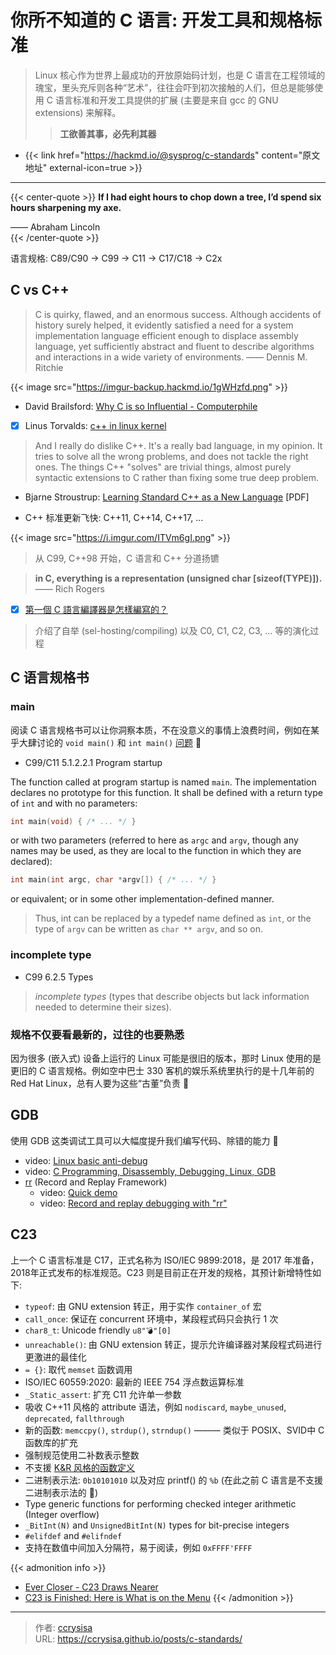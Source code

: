 # 你所不知道的 C 语言: 开发工具和规格标准


> Linux 核心作为世界上最成功的开放原始码计划，也是 C 语言在工程领域的瑰宝，里头充斥则各种“艺术”，往往会吓到初次接触的人们，但总是能够使用 C 语言标准和开发工具提供的扩展 (主要是来自 gcc 的 GNU extensions) 来解释。
> > **工欲善其事，必先利其器**

<!--more-->

- {{< link href="https://hackmd.io/@sysprog/c-standards" content="原文地址" external-icon=true >}}

---

{{< center-quote >}}
**If I had eight hours to chop down a tree, I’d spend six hours sharpening my axe.**

—— Abraham Lincoln   
{{< /center-quote >}}

语言规格: C89/C90 -> C99 -> C11 -> C17/C18 -> C2x

## C vs C++

> C is quirky, flawed, and an enormous success. Although accidents of history surely helped, it evidently satisfied a need for a system implementation language efficient enough to displace assembly language, yet sufficiently abstract and fluent to describe algorithms and interactions in a wide variety of environments. —— Dennis M. Ritchie

{{< image src="https://imgur-backup.hackmd.io/1gWHzfd.png" >}}

- David Brailsford: [Why C is so Influential - Computerphile](https://www.youtube.com/watch?v=ci1PJexnfNE)

- [x] Linus Torvalds: [c++ in linux kernel](https://www.realworldtech.com/forum/?threadid=104196&curpostid=104208)
> And I really do dislike C++. It's a really bad language, in
> my opinion. It tries to solve all the wrong problems, and
> does not tackle the right ones. The things C++ "solves"
> are trivial things, almost purely syntactic extensions to
> C rather than fixing some true deep problem.

- Bjarne Stroustrup: [Learning Standard C++ as a New Language](http://www.stroustrup.com/new_learning.pdf) [PDF]

- C++ 标准更新飞快: C++11, C++14, C++17, ...

{{< image src="https://i.imgur.com/ITVm6gI.png" >}}

> 从 C99, C++98 开始，C 语言和 C++ 分道扬镳

> **in C, everything is a representation (unsigned char [sizeof(TYPE)]).** —— Rich Rogers

- [x] [第一個 C 語言編譯器是怎樣編寫的？](https://kknews.cc/zh-tw/tech/bx2r3j.html)
> 介绍了自举 (sel-hosting/compiling) 以及 C0, C1, C2, C3, ... 等的演化过程

## C 语言规格书

### main

阅读 C 语言规格书可以让你洞察本质，不在没意义的事情上浪费时间，例如在某乎大肆讨论的 `void main()` 和 `int main()` [问题](https://www.zhihu.com/question/60047465) :rofl:

- C99/C11 5.1.2.2.1 Program startup

The function called at program startup is named `main`. The implementation declares no
prototype for this function. It shall be defined with a return type of `int` and with no
parameters:

```c
int main(void) { /* ... */ }
```

or with two parameters (referred to here as `argc` and `argv`, though any names may be
used, as they are local to the function in which they are declared):

```c
int main(int argc, char *argv[]) { /* ... */ }
```

or equivalent; or in some other implementation-defined manner.

> Thus, int can be replaced by a typedef name defined as `int`, or the type of `argv` can be written as `char ** argv`, and so on.

### incomplete type

- C99 6.2.5 Types
> *incomplete types* (types that describe objects but lack information needed to determine their sizes).

### 规格不仅要看最新的，过往的也要熟悉

因为很多 (嵌入式) 设备上运行的 Linux 可能是很旧的版本，那时 Linux 使用的是更旧的 C 语言规格。例如空中巴士 330 客机的娱乐系统里执行的是十几年前的 Red Hat Linux，总有人要为这些“古董”负责 :rofl:

## GDB

使用 GDB 这类调试工具可以大幅度提升我们编写代码、除错的能力 :dog:

- video: [Linux basic anti-debug](https://www.youtube.com/watch?v=UTVp4jpJoyc)
- video: [C Programming, Disassembly, Debugging, Linux, GDB](https://www.youtube.com/watch?v=twxEVeDceGw)
- [rr](http://rr-project.org/) (Record and Replay Framework)
  - video: [Quick demo](https://www.youtube.com/watch?v=hYsLBcTX00I)
  - video: [Record and replay debugging with "rr"](https://www.youtube.com/watch?v=ytNlefY8PIE)

## C23

上一个 C 语言标准是 C17，正式名称为 ISO/IEC 9899:2018，是 2017 年准备，2018年正式发布的标准规范。C23 则是目前正在开发的规格，其预计新增特性如下:

- `typeof`: 由 GNU extension 转正，用于实作 `container_of` 宏
- `call_once`: 保证在 concurrent 环境中，某段程式码只会执行 1 次
- `char8_t`: Unicode friendly `u8"💣"[0]`
- `unreachable()`: 由 GNU extension 转正，提示允许编译器对某段程式码进行更激进的最佳化
- `= {}`: 取代 `memset` 函数调用
- ISO/IEC 60559:2020: 最新的 IEEE 754 浮点数运算标准
- `_Static_assert`: 扩充 C11 允许单一参数
- 吸收 C++11 风格的 attribute 语法，例如 `nodiscard`, `maybe_unused`, `deprecated`, `fallthrough`
- 新的函数: `memccpy()`, `strdup()`, `strndup()` ——— 类似于 POSIX、SVID中 C 函数库的扩充
- 强制规范使用二补数表示整数
- 不支援 [K&R 风格的函数定义](https://stackoverflow.com/questions/3092006/function-declaration-kr-vs-ansi)
- 二进制表示法: `0b10101010` 以及对应 printf() 的 `%b` (在此之前 C 语言是不支援二进制表示法的 :rofl:)
- Type generic functions for performing checked integer arithmetic (Integer overflow)
- `_BitInt(N)` and `UnsignedBitInt(N)` types for bit-precise integers
- `#elifdef` and `#elifndef`
- 支持在数值中间加入分隔符，易于阅读，例如 `0xFFFF'FFFF`

{{< admonition info >}}
- [Ever Closer - C23 Draws Nearer](https://thephd.dev/ever-closer-c23-improvements)
- [C23 is Finished: Here is What is on the Menu](https://thephd.dev/c23-is-coming-here-is-what-is-on-the-menu)
{{< /admonition >}}


---

> 作者: [ccrysisa](https://github.com/ccrysisa)  
> URL: https://ccrysisa.github.io/posts/c-standards/  

